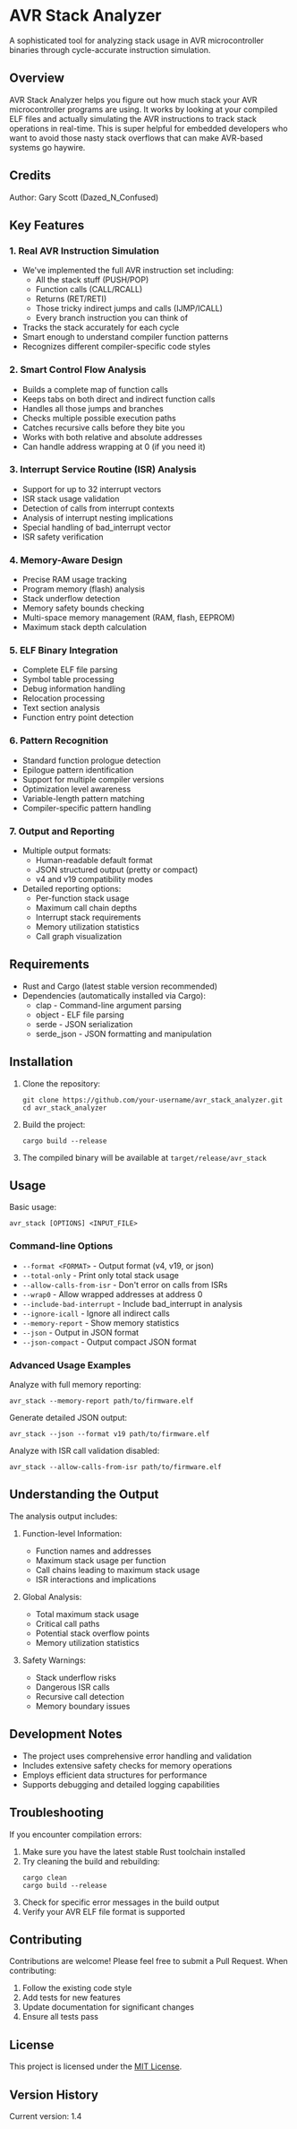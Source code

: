 # AVR Stack Analyzer

A sophisticated tool for analyzing stack usage in AVR microcontroller binaries through cycle-accurate instruction simulation.

## Overview

AVR Stack Analyzer helps you figure out how much stack your AVR microcontroller programs are using. It works by looking at your compiled ELF files and actually simulating the AVR instructions to track stack operations in real-time. This is super helpful for embedded developers who want to avoid those nasty stack overflows that can make AVR-based systems go haywire.

## Credits

Author: Gary Scott (Dazed_N_Confused)

## Key Features

### 1. Real AVR Instruction Simulation
- We've implemented the full AVR instruction set including:
  - All the stack stuff (PUSH/POP)
  - Function calls (CALL/RCALL)
  - Returns (RET/RETI)
  - Those tricky indirect jumps and calls (IJMP/ICALL)
  - Every branch instruction you can think of
- Tracks the stack accurately for each cycle
- Smart enough to understand compiler function patterns
- Recognizes different compiler-specific code styles

### 2. Smart Control Flow Analysis
- Builds a complete map of function calls
- Keeps tabs on both direct and indirect function calls
- Handles all those jumps and branches
- Checks multiple possible execution paths
- Catches recursive calls before they bite you
- Works with both relative and absolute addresses
- Can handle address wrapping at 0 (if you need it)

### 3. Interrupt Service Routine (ISR) Analysis
- Support for up to 32 interrupt vectors
- ISR stack usage validation
- Detection of calls from interrupt contexts
- Analysis of interrupt nesting implications
- Special handling of bad_interrupt vector
- ISR safety verification

### 4. Memory-Aware Design
- Precise RAM usage tracking
- Program memory (flash) analysis
- Stack underflow detection
- Memory safety bounds checking
- Multi-space memory management (RAM, flash, EEPROM)
- Maximum stack depth calculation

### 5. ELF Binary Integration
- Complete ELF file parsing
- Symbol table processing
- Debug information handling
- Relocation processing
- Text section analysis
- Function entry point detection

### 6. Pattern Recognition
- Standard function prologue detection
- Epilogue pattern identification
- Support for multiple compiler versions
- Optimization level awareness
- Variable-length pattern matching
- Compiler-specific pattern handling

### 7. Output and Reporting
- Multiple output formats:
  - Human-readable default format
  - JSON structured output (pretty or compact)
  - v4 and v19 compatibility modes
- Detailed reporting options:
  - Per-function stack usage
  - Maximum call chain depths
  - Interrupt stack requirements
  - Memory utilization statistics
  - Call graph visualization

## Requirements

- Rust and Cargo (latest stable version recommended)
- Dependencies (automatically installed via Cargo):
  - clap - Command-line argument parsing
  - object - ELF file parsing
  - serde - JSON serialization
  - serde_json - JSON formatting and manipulation

## Installation

1. Clone the repository:
   ```
   git clone https://github.com/your-username/avr_stack_analyzer.git
   cd avr_stack_analyzer
   ```

2. Build the project:
   ```
   cargo build --release
   ```

3. The compiled binary will be available at `target/release/avr_stack`

## Usage

Basic usage:
```
avr_stack [OPTIONS] <INPUT_FILE>
```

### Command-line Options

- `--format <FORMAT>` - Output format (v4, v19, or json)
- `--total-only` - Print only total stack usage
- `--allow-calls-from-isr` - Don't error on calls from ISRs
- `--wrap0` - Allow wrapped addresses at address 0
- `--include-bad-interrupt` - Include bad_interrupt in analysis
- `--ignore-icall` - Ignore all indirect calls
- `--memory-report` - Show memory statistics
- `--json` - Output in JSON format
- `--json-compact` - Output compact JSON format

### Advanced Usage Examples

Analyze with full memory reporting:
```
avr_stack --memory-report path/to/firmware.elf
```

Generate detailed JSON output:
```
avr_stack --json --format v19 path/to/firmware.elf
```

Analyze with ISR call validation disabled:
```
avr_stack --allow-calls-from-isr path/to/firmware.elf
```

## Understanding the Output

The analysis output includes:

1. Function-level Information:
   - Function names and addresses
   - Maximum stack usage per function
   - Call chains leading to maximum stack usage
   - ISR interactions and implications

2. Global Analysis:
   - Total maximum stack usage
   - Critical call paths
   - Potential stack overflow points
   - Memory utilization statistics

3. Safety Warnings:
   - Stack underflow risks
   - Dangerous ISR calls
   - Recursive call detection
   - Memory boundary issues

## Development Notes

- The project uses comprehensive error handling and validation
- Includes extensive safety checks for memory operations
- Employs efficient data structures for performance
- Supports debugging and detailed logging capabilities

## Troubleshooting

If you encounter compilation errors:

1. Make sure you have the latest stable Rust toolchain installed
2. Try cleaning the build and rebuilding:
   ```
   cargo clean
   cargo build --release
   ```
3. Check for specific error messages in the build output
4. Verify your AVR ELF file format is supported

## Contributing

Contributions are welcome! Please feel free to submit a Pull Request. When contributing:

1. Follow the existing code style
2. Add tests for new features
3. Update documentation for significant changes
4. Ensure all tests pass

## License

This project is licensed under the [MIT License](LICENSE).

## Version History

Current version: 1.4
